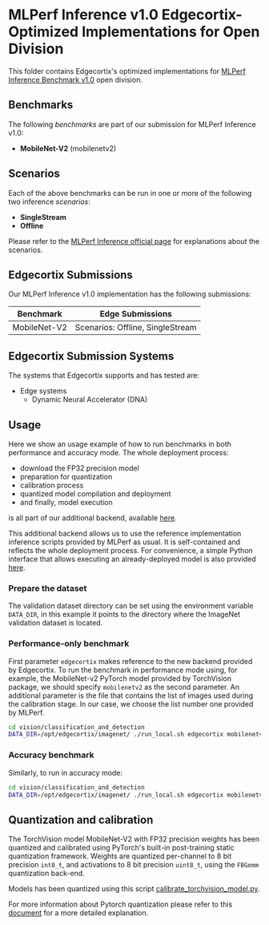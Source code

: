 # MLPerf Inference v1.0 Edgecortix-Optimized Implementations for Open Division

This folder contains Edgecortix's optimized implementations for [MLPerf Inference Benchmark v1.0](https://www.mlperf.org/inference-overview/) open division.

## Benchmarks

The following *benchmarks* are part of our submission for MLPerf Inference v1.0:

 - **MobileNet-V2** (mobilenetv2)

## Scenarios

Each of the above benchmarks can be run in one or more of the following two inference *scenarios*:

 - **SingleStream**
 - **Offline**

Please refer to the [MLPerf Inference official page](https://www.mlperf.org/inference-overview/) for explanations about the scenarios.

## Edgecortix Submissions

Our MLPerf Inference v1.0 implementation has the following submissions:

| Benchmark     | Edge Submissions                                                                 |
|---------------|----------------------------------------------------------------------------------|
| MobileNet-V2  | Scenarios: Offline, SingleStream                                                 |


## Edgecortix Submission Systems

The systems that Edgecortix supports and has tested are:

 - Edge systems
   - Dynamic Neural Accelerator (DNA)

## Usage

Here we show an usage example of how to run benchmarks in both performance and accuracy mode.
The whole deployment process:

 - download the FP32 precision model
 - preparation for quantization
 - calibration process
 - quantized model compilation and deployment
 - and finally, model execution

is all part of our additional backend, available [here](code/mobilenetv2/SingleStream/python/backend_edgecortix.py).

This additional backend allows us to use the reference implementation inference scripts provided by MLPerf as usual. It is self-contained and reflects the whole deployment process. For convenience, a simple Python interface that allows executing an already-deployed model is also provided [here](code/mobilenetv2/SingleStream/python/ip_runtime/ip_rt.py).

### Prepare the dataset

The validation dataset directory can be set using the environment variable `DATA_DIR`, in this example it points to the directory where the ImageNet validation dataset is located.

### Performance-only benchmark

First parameter `edgecortix` makes reference to the new backend provided by Edgecortix.
To run the benchmark in performance mode using, for example, the MobileNet-v2 PyTorch model provided by TorchVision package, we should specify `mobilenetv2` as the second parameter.
An additional parameter is the file that contains the list of images used during the calibration stage. In our case, we choose the list number one provided by MLPerf.

```bash
cd vision/classification_and_detection
DATA_DIR=/opt/edgecortix/imagenet/ ./run_local.sh edgecortix mobilenetv2 --dataset-calibration-list ../../calibration/ImageNet/cal_image_list_option_1.txt
```
### Accuracy benchmark

Similarly, to run in accuracy mode:

```bash
cd vision/classification_and_detection
DATA_DIR=/opt/edgecortix/imagenet/ ./run_local.sh edgecortix mobilenetv2 --dataset-calibration-list ../../calibration/ImageNet/cal_image_list_option_1.txt --accuracy
```

## Quantization and calibration

The TorchVision model MobileNet-V2 with FP32 precision weights has been quantized and calibrated using PyTorch's built-in post-training static quantization framework.
Weights are quantized per-channel to 8 bit precision `int8_t`, and activations to 8 bit precision `uint8_t`, using the `FBGemm` quantization back-end. 

Models has been quantized using this script [calibrate_torchvision_model.py](code/mobilenetv2/SingleStream/python/calibrate_torchvision_model.py).

For more information about Pytorch quantization please refer to this [document](https://pytorch.org/blog/introduction-to-quantization-on-pytorch/#post-training-static-quantization) for a more detailed explanation.
